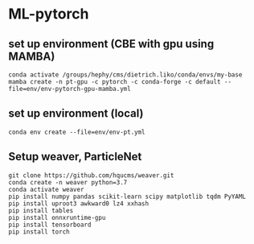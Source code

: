 # ML-pytorch

## set up environment (CBE with gpu using MAMBA)
```
conda activate /groups/hephy/cms/dietrich.liko/conda/envs/my-base
mamba create -n pt-gpu -c pytorch -c conda-forge -c default --file=env/env-pytorch-gpu-mamba.yml
```
## set up environment (local)
```
conda env create --file=env/env-pt.yml
```


## Setup weaver, ParticleNet

```
git clone https://github.com/hqucms/weaver.git
conda create -n weaver python=3.7
conda activate weaver
pip install numpy pandas scikit-learn scipy matplotlib tqdm PyYAML
pip install uproot3 awkward0 lz4 xxhash
pip install tables
pip install onnxruntime-gpu
pip install tensorboard
pip install torch
```

